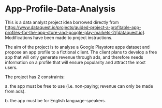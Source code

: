 # App-Profile-Data-Analysis

This is a data analyst project idea borrowed directly from
https://www.dataquest.io/projects/guided-project-a-profitable-app-profiles-for-the-app-store-and-google-play-markets-2/[dataquest.io].
Modifications have been made to project instructions.

The aim of the project is to analyse a Google Playstore apps dataset and propose an app profile to a fictional client. The client plans to develop a free app that will only generate revenue through ads, and therefore needs information on a profile that will ensure popularity and attract the most users.

The project has 2 constraints:

 a. the app must be free to use (i.e. non-paying; revenue can only be made from ads).

 b. the app must be for English language-speakers.
